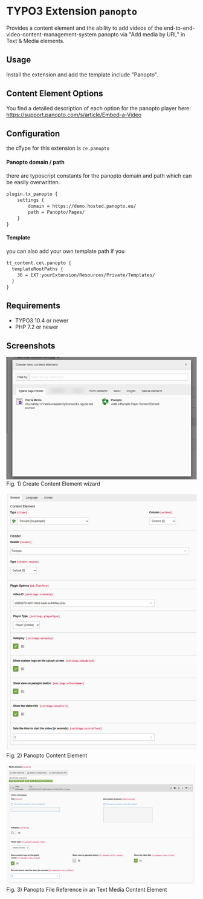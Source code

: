 # TYPO3 Extension `panopto`

Provides a content element and the ability to add videos of the end-to-end-video-content-management-system panopto via "Add media by URL" in Text & Media elements.

## Usage

Install the extension and add the template include "Panopto".

## Content Element Options

You find a detailed description of each option for the panopto player here:
https://support.panopto.com/s/article/Embed-a-Video

## Configuration

the cType for this extension is `ce.panopto`

#### Panopto domain / path

there are typoscript constants for the panopto domain and path which can be easily overwritten.

```typo3_typoscript
plugin.tx_panopto {
    settings {
        domain = https://demo.hosted.panopto.eu/
        path = Panopto/Pages/
    }
}
```

#### Template

you can also add your own template path if you

```typo3_typoscript
tt_content.ce\.panopto {
  templateRootPaths {
    30 = EXT:yourExtension/Resources/Private/Templates/
  }
}
```

## Requirements

* TYPO3 10.4 or newer
* PHP 7.2 or newer

## Screenshots

![Create Content Element wizard](Documentation/Images/createCe.png)
Fig. 1) Create Content Element wizard


![Panopto Content Element](Documentation/Images/ce.png)
Fig. 2) Panopto Content Element

![Panopto File Reference](Documentation/Images/fileReference.png)
Fig. 3) Panopto File Reference in an Text Media Content Element
